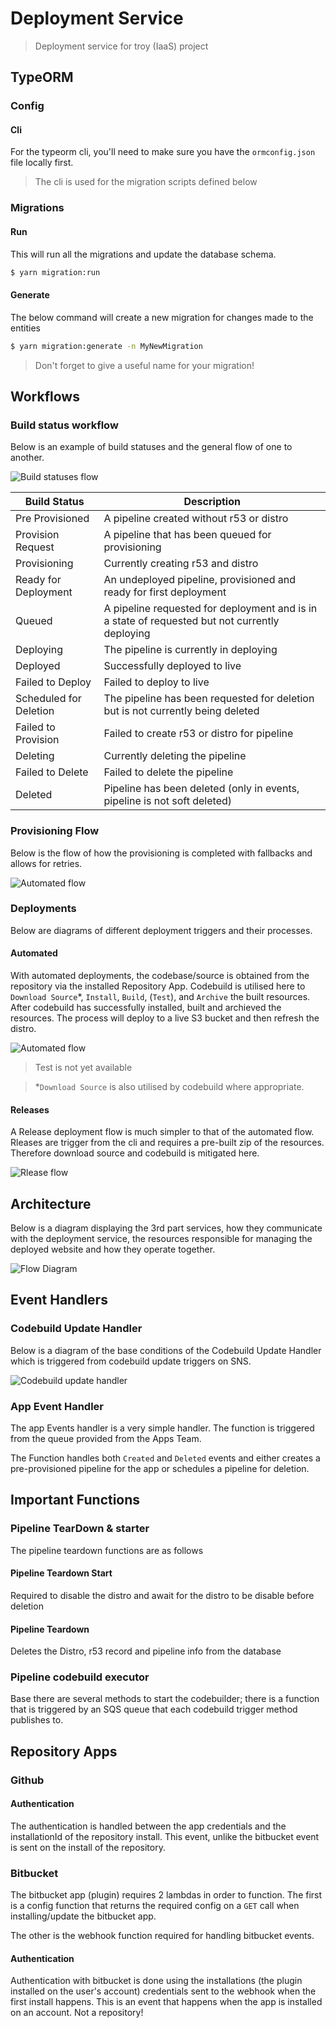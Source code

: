 # Deployment Service

> Deployment service for troy (IaaS) project

## TypeORM

### Config

#### Cli

For the typeorm cli, you'll need to make sure you have the `ormconfig.json` file locally first.

> The cli is used for the migration scripts defined below

### Migrations

#### Run

This will run all the migrations and update the database schema.

```bash
$ yarn migration:run
```

#### Generate

The below command will create a new migration for changes made to the entities

```bash
$ yarn migration:generate -n MyNewMigration
```
> Don't forget to give a useful name for your migration!

## Workflows

### Build status workflow

Below is an example of build statuses and the general flow of one to another. 

![Build statuses flow](docs/images/build-statuses.jpg)

Build Status | Description
--- | ---
Pre Provisioned | A pipeline created without r53 or distro
Provision Request | A pipeline that has been queued for provisioning
Provisioning | Currently creating r53 and distro
Ready for Deployment | An undeployed pipeline, provisioned and ready for first deployment
Queued | A pipeline requested for deployment and is in a state of requested but not currently deploying
Deploying | The pipeline is currently in deploying 
Deployed | Successfully deployed to live
Failed to Deploy | Failed to deploy to live
Scheduled for Deletion | The pipeline has been requested for deletion but is not currently being deleted
Failed to Provision | Failed to create r53 or distro for pipeline
Deleting | Currently deleting the pipeline
Failed to Delete | Failed to delete the pipeline
Deleted | Pipeline has been deleted (only in events, pipeline is not soft deleted)

### Provisioning Flow

Below is the flow of how the provisioning is completed with fallbacks and allows for retries.

![Automated flow](docs/images/provisioning-flow.jpg)


### Deployments

Below are diagrams of different deployment triggers and their processes.

#### Automated

With automated deployments, the codebase/source is obtained from the repository via the installed Repository App. Codebuild is utilised here to `Download Source`*, `Install`, `Build`, (`Test`), and `Archive` the built resources. After codebuild has successfully installed, built and archieved the resources. The process will deploy to a live S3 bucket and then refresh the distro.

![Automated flow](docs/images/automated-flow.jpg)

> Test is not yet available

> *`Download Source` is also utilised by codebuild where appropriate.

#### Releases

A Release deployment flow is much simpler to that of the automated flow. Rleases are trigger from the cli and requires a pre-built zip of the resources. Therefore download source and codebuild is mitigated here.

![Rlease flow](docs/images/release-flow.jpg)

## Architecture
Below is a diagram displaying the 3rd part services, how they communicate with the deployment service, the resources responsible for managing the deployed website and how they operate together.

![Flow Diagram](docs/images/architecture-and-flow.png)


## Event Handlers

### Codebuild Update Handler

Below is a diagram of the base conditions of the Codebuild Update Handler which is triggered from codebuild update triggers on SNS.

![Codebuild update handler](docs/images/codebuild-update-handler.jpg)

### App Event Handler

The app Events handler is a very simple handler. The function is triggered from the queue provided from the Apps Team. 

The Function handles both `Created` and `Deleted` events and either creates a pre-provisioned pipeline for the app or schedules a pipeline for deletion.

## Important Functions

### Pipeline TearDown & starter

The pipeline teardown functions are as follows 

#### Pipeline Teardown Start

Required to disable the distro and await for the distro to be disable before deletion

#### Pipeline Teardown

Deletes the Distro, r53 record and pipeline info from the database


### Pipeline codebuild executor

Base there are several methods to start the codebuilder; there is a function that is triggered by an SQS queue that each codebuild trigger method publishes to.

## Repository Apps

### Github

#### Authentication

The authentication is handled between the app credentials and the installationId of the repository install. This event, unlike the bitbucket event is sent on the install of the repository.

### Bitbucket

The bitbucket app (plugin) requires 2 lambdas in order to function. The first is a config function that returns the required config on a `GET` call when installing/update the bitbucket app. 

The other is the webhook function required for handling bitbucket events.

#### Authentication

Authentication with bitbucket is done using the installations (the plugin installed on the user's account) credentials sent to the webhook when the first install happens. This is an event that happens when the app is installed on an account. Not a repository!


